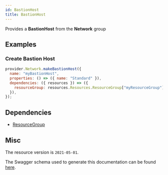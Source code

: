 ```yaml
---
id: BastionHost
title: BastionHost
---
```

Provides a **BastionHost** from the **Network** group
## Examples
### Create Bastion Host
```js
provider.Network.makeBastionHost({
  name: "myBastionHost",
  properties: () => ({ name: "Standard" }),
  dependencies: ({ resources }) => ({
    resourceGroup: resources.Resources.ResourceGroup["myResourceGroup"],
  }),
});

```
## Dependencies
- [ResourceGroup](../Resources/ResourceGroup.md)
## Misc
The resource version is `2021-05-01`.

The Swagger schema used to generate this documentation can be found [here](https://github.com/Azure/azure-rest-api-specs/tree/main/specification/network/resource-manager/Microsoft.Network/stable/2021-05-01/bastionHost.json).
